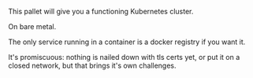 This pallet will give you a functioning Kubernetes cluster.

On bare metal. 

The only service running in a container is a docker registry if you want it.

It's promiscuous: nothing is nailed down with tls certs yet, or put it on a closed network, but that brings it's own challenges.
